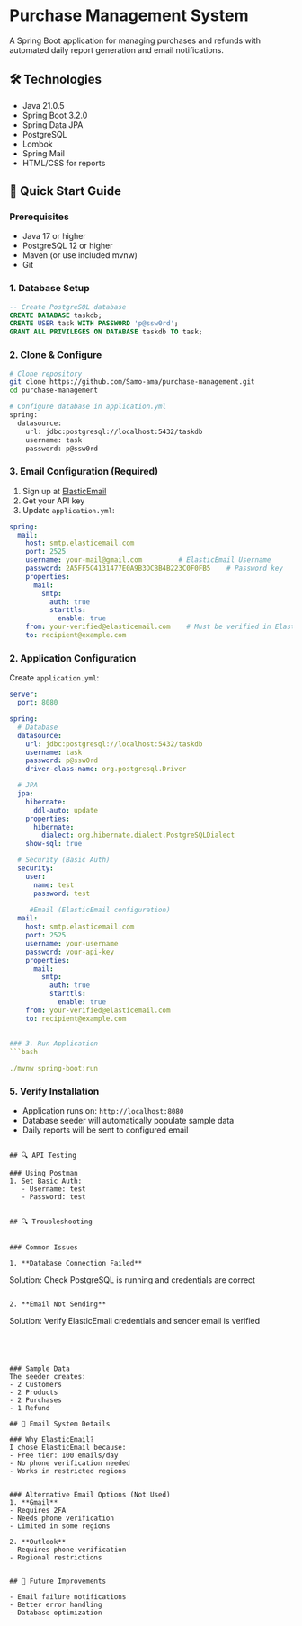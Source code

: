 # Purchase Management System

A Spring Boot application for managing purchases and refunds with automated daily report generation and email notifications.

## 🛠️ Technologies

- Java 21.0.5
- Spring Boot 3.2.0
- Spring Data JPA
- PostgreSQL
- Lombok
- Spring Mail
- HTML/CSS for reports


## 🚀 Quick Start Guide

### Prerequisites
- Java 17 or higher
- PostgreSQL 12 or higher
- Maven (or use included mvnw)
- Git

### 1. Database Setup
```sql
-- Create PostgreSQL database
CREATE DATABASE taskdb;
CREATE USER task WITH PASSWORD 'p@ssw0rd';
GRANT ALL PRIVILEGES ON DATABASE taskdb TO task;
```

### 2. Clone & Configure
```bash
# Clone repository
git clone https://github.com/Samo-ama/purchase-management.git
cd purchase-management

# Configure database in application.yml
spring:
  datasource:
    url: jdbc:postgresql://localhost:5432/taskdb
    username: task
    password: p@ssw0rd
```

### 3. Email Configuration (Required)
1. Sign up at [ElasticEmail](https://elasticemail.com)
2. Get your API key
3. Update `application.yml`:
```yaml
spring:
  mail:
    host: smtp.elasticemail.com
    port: 2525
    username: your-mail@gmail.com         # ElasticEmail Username 
    password: 2A5FF5C4131477E0A9B3DCBB4B223C0F0FB5    # Password key
    properties:
      mail:
        smtp:
          auth: true
          starttls:
            enable: true
    from: your-verified@elasticemail.com    # Must be verified in ElasticEmail
    to: recipient@example.com  

```
 ### 2. Application Configuration
Create `application.yml`:
```yaml
server:
  port: 8080

spring:
  # Database
  datasource:
    url: jdbc:postgresql://localhost:5432/taskdb
    username: task
    password: p@ssw0rd
    driver-class-name: org.postgresql.Driver

  # JPA
  jpa:
    hibernate:
      ddl-auto: update
    properties:
      hibernate:
        dialect: org.hibernate.dialect.PostgreSQLDialect
    show-sql: true

  # Security (Basic Auth)
  security:
    user:
      name: test
      password: test
    
     #Email (ElasticEmail configuration)
  mail:
    host: smtp.elasticemail.com
    port: 2525
    username: your-username
    password: your-api-key
    properties:
      mail:
        smtp:
          auth: true
          starttls:
            enable: true
    from: your-verified@elasticemail.com
    to: recipient@example.com
  
    
### 3. Run Application
```bash

./mvnw spring-boot:run


```
### 5. Verify Installation
- Application runs on: `http://localhost:8080`
- Database seeder will automatically populate sample data
- Daily reports will be sent to configured email

```

## 🔍 API Testing

### Using Postman
1. Set Basic Auth:
   - Username: test
   - Password: test


## 🔍 Troubleshooting


### Common Issues

1. **Database Connection Failed**
   ```
   Solution: Check PostgreSQL is running and credentials are correct
   ```

2. **Email Not Sending**
   ```
   Solution: Verify ElasticEmail credentials and sender email is verified
   ```




### Sample Data
The seeder creates:
- 2 Customers
- 2 Products
- 2 Purchases
- 1 Refund

## 📧 Email System Details

### Why ElasticEmail?
I chose ElasticEmail because:
- Free tier: 100 emails/day
- No phone verification needed
- Works in restricted regions


### Alternative Email Options (Not Used)
1. **Gmail**
   - Requires 2FA
   - Needs phone verification
   - Limited in some regions

2. **Outlook**
   - Requires phone verification
   - Regional restrictions
   

## 🔄 Future Improvements

- Email failure notifications
- Better error handling
- Database optimization






